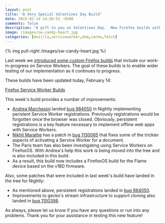 ```yaml
---
layout: post
title: "A Very Special Valentines Day Build"
date: 2015-02-14 14:26:52 -0500
comments: false
description: "A gift to you on Valentines Day.  New Firefox builds with persistent Service Worker registrations."
image: /images/sw-candy-heart.jpg
categories: [mozilla,serviceworker,dom,cache,fetch]
---
```


{% img pull-right /images/sw-candy-heart.jpg %}

Last week we [introduced some custom Firefox builds][] that include our
work-in-progress on Service Workers.  The goal of these builds is to enable
wider testing of our implementation as it continues to progress.

These builds have been updated today, February 14:

  [Firefox Service Worker Builds][]

This week's build provides a number of improvements:

* [Andrea Marchesini][] landed [bug 984050][] in Nightly implementing
  peristent Service Worker registrations.  Previously registrations would
  be forgotten once the browser was closed.  Obviously, persistent
  registrations is a key feature necessary to implement offline web apps
  with Service Workers.
* [Nikhil Marathe][] has a patch in [bug 1130065][] that fixes some of the
  trickier aspects of activating a Service Worker for a document.
* The Paris team has also been investigating using Service Workers on
  FirefoxOS.  With Andrea's help this work is being moved into the tree and
  is also included in this build.
* As a result, this build now includes a FirefoxOS build for the Flame device
  based on the v18D firmware.

Also, some patches that were included in last week's build have landed in the
tree for Nightly:

* As mentioned above, persistent registrations landed in [bug 984050][].
* Improvements to gecko's stream infrastructure to support cloning also landed
  in [bug 1100398][].

As always, please let us know if you have any questions or run into any
problems.  Thank you for your assistance in testing this new feature!

[introduced some custom Firefox builds]: http://localhost:4000/blog/2015/02/10/introducing-firefox-service-worker-builds/
[Firefox Service Worker Builds]: /sw-builds
[Andrea Marchesini]: https://twitter.com/baku82845977
[Nikhil Marathe]: https://twitter.com/nikhilcutshort
[bug 984050]: https://bugzilla.mozilla.org/show_bug.cgi?id=984050
[bug 1130065]: https://bugzilla.mozilla.org/show_bug.cgi?id=1130065
[bug 1100398]: https://bugzilla.mozilla.org/show_bug.cgi?id=1100398
